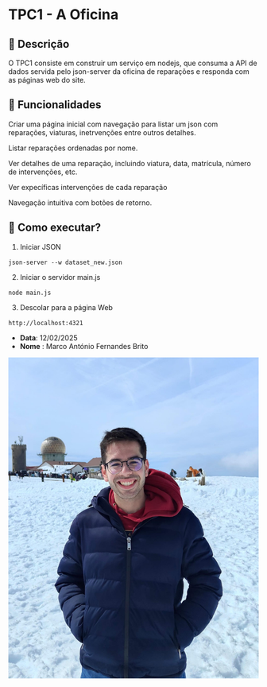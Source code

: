 # TPC1 - A Oficina

## 📌 Descrição
O TPC1 consiste em construir um serviço em nodejs, que consuma a API de dados servida pelo json-server da oficina de reparações e responda com as páginas web do site.


## 📌 Funcionalidades

Criar uma página inicial com navegação para listar um json com reparações, viaturas, inetrvenções entre outros detalhes.

Listar reparações ordenadas por nome.

Ver detalhes de uma reparação, incluindo viatura, data, matrícula, número de intervenções, etc.

Ver expecíficas intervenções de cada reparação

Navegação intuitiva com botões de retorno.

## 📌 Como executar?

1. Iniciar JSON 
```
json-server --w dataset_new.json
```

2. Iniciar o servidor main.js
```
node main.js
```

3. Descolar para a página Web
```
http://localhost:4321
```


- **Data**: 12/02/2025
- **Nome** : Marco António Fernandes Brito

 ![104187](/img/104187.png)


